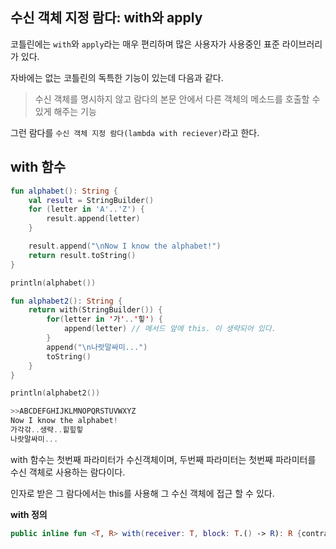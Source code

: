 ## 수신 객체 지정 람다: with와 apply

코틀린에는 `with`와 `apply`라는 매우 편리하며 많은 사용자가 사용중인 표준 라이브러리가 있다.

자바에는 없는 코틀린의 독특한 기능이 있는데 다음과 같다.

> 수신 객체를 명시하지 않고 람다의 본문 안에서 다른 객체의 메소드를 호출할 수 있게 해주는 기능

그런 람다를 `수신 객체 지정 람다(lambda with reciever)`라고 한다.

## with 함수

```kotlin
fun alphabet(): String {
    val result = StringBuilder()
    for (letter in 'A'..'Z') {
        result.append(letter)
    }

    result.append("\nNow I know the alphabet!")
    return result.toString()
}

println(alphabet())

fun alphabet2(): String {
    return with(StringBuilder()) {
        for(letter in '가'..'힣') {
            append(letter) // 메서드 앞에 this. 이 생략되어 있다.
        }
        append("\n나랏말싸미...")
        toString()
    }
}

println(alphabet2())

>>ABCDEFGHIJKLMNOPQRSTUVWXYZ
Now I know the alphabet!
가각갂..생략..힡힢힣 
나랏말싸미...
```

with 함수는 첫번째 파라미터가 수신객체이며, 두번째 파라미터는 첫번째 파라미터를 수신 객체로 사용하는 람다이다.

인자로 받은 그 람다에서는 this를 사용해 그 수신 객체에 접근 할 수 있다.

**with 정의**
```kotlin
public inline fun <T, R> with(receiver: T, block: T.() -> R): R {contract{};}
```


